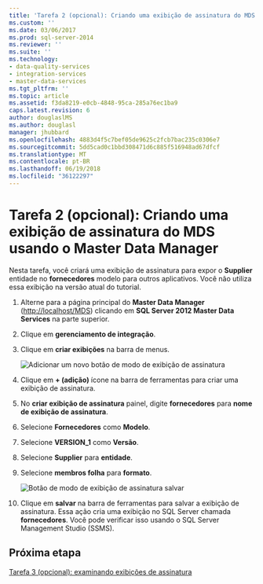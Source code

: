 ```yaml
---
title: 'Tarefa 2 (opcional): Criando uma exibição de assinatura do MDS usando o Master Data Manager | Microsoft Docs'
ms.custom: ''
ms.date: 03/06/2017
ms.prod: sql-server-2014
ms.reviewer: ''
ms.suite: ''
ms.technology:
- data-quality-services
- integration-services
- master-data-services
ms.tgt_pltfrm: ''
ms.topic: article
ms.assetid: f3da8219-e0cb-4848-95ca-285a76ec1ba9
caps.latest.revision: 6
author: douglaslMS
ms.author: douglasl
manager: jhubbard
ms.openlocfilehash: 4883d4f5c7bef05de9625c2fcb7bac235c0306e7
ms.sourcegitcommit: 5dd5cad0c1bbd308471d6c885f516948ad67dfcf
ms.translationtype: MT
ms.contentlocale: pt-BR
ms.lasthandoff: 06/19/2018
ms.locfileid: "36122297"
---
```

# <a name="task-2-optional-creating-a-mds-subscription-view-using-master-data-manager"></a>Tarefa 2 (opcional): Criando uma exibição de assinatura do MDS usando o Master Data Manager
  Nesta tarefa, você criará uma exibição de assinatura para expor o **Supplier** entidade no **fornecedores** modelo para outros aplicativos. Você não utiliza essa exibição na versão atual do tutorial.  
  
1.  Alterne para a página principal do **Master Data Manager** ([http://localhost/MDS](http://localhost/MDS)) clicando em **SQL Server 2012 Master Data Services** na parte superior.  
  
2.  Clique em **gerenciamento de integração**.  
  
3.  Clique em **criar exibições** na barra de menus.  
  
     ![Adicionar um novo botão de modo de exibição de assinatura](../../2014/tutorials/media/et-creatingamdssubscriptionviewusingmdm-01.jpg "adicionar um novo botão de modo de exibição de assinatura")  
  
4.  Clique em **+ (adição)** ícone na barra de ferramentas para criar uma exibição de assinatura.  
  
5.  No **criar exibição de assinatura** painel, digite **fornecedores** para **nome de exibição de assinatura**.  
  
6.  Selecione **Fornecedores** como **Modelo**.  
  
7.  Selecione **VERSION_1** como **Versão**.  
  
8.  Selecione **Supplier** para **entidade**.  
  
9. Selecione **membros folha** para **formato**.  
  
     ![Botão de modo de exibição de assinatura salvar](../../2014/tutorials/media/et-creatingamdssubscriptionviewusingmdm-02.jpg "Salvar botão de modo de exibição de assinatura")  
  
10. Clique em **salvar** na barra de ferramentas para salvar a exibição de assinatura. Essa ação cria uma exibição no SQL Server chamada **fornecedores**. Você pode verificar isso usando o SQL Server Management Studio (SSMS).  
  
## <a name="next-step"></a>Próxima etapa  
 [Tarefa 3 &#40;opcional&#41;: examinando exibições de assinatura](task-3-optional-reviewing-the-subscription-views.md)  
  
  